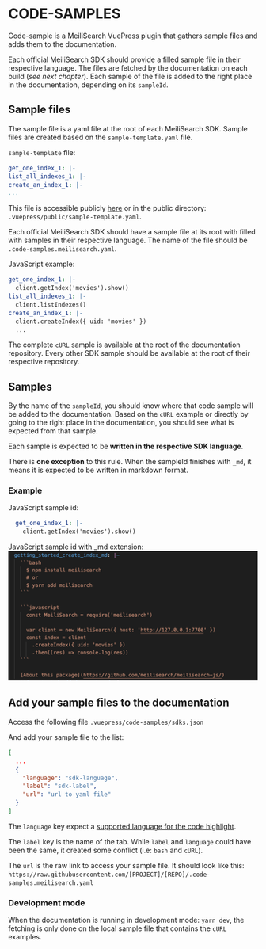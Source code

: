 # CODE-SAMPLES

Code-sample is a MeiliSearch VuePress plugin that gathers sample files and adds them to the documentation.

Each official MeiliSearch SDK should provide a filled sample file in their respective language. The files are fetched by the documentation on each build (*see next chapter*).
Each sample of the file is added to the right place in the documentation, depending on its `sampleId`.

## Sample files

The sample file is a yaml file at the root of each MeiliSearch SDK.
Sample files are created based on the `sample-template.yaml` file.

`sample-template` file:
```yaml
get_one_index_1: |-
list_all_indexes_1: |-
create_an_index_1: |-
...
```

This file is accessible publicly [here](docs.meilisearch.com/sample-template.yaml) or in the public directory: `.vuepress/public/sample-template.yaml`.

Each official MeiliSearch SDK should have a sample file at its root with filled with samples in their respective language.
The name of the file should be `.code-samples.meilisearch.yaml`.

JavaScript example:
```yaml
get_one_index_1: |-
  client.getIndex('movies').show()
list_all_indexes_1: |-
  client.listIndexes()
create_an_index_1: |-
  client.createIndex({ uid: 'movies' })
  ...
```

The complete `cURL` sample is available at the root of the documentation repository.
Every other SDK sample should be available at the root of their respective repository.

## Samples

By the name of the `sampleId`, you should know where that code sample will be added to the documentation. Based on the `cURL` example or directly by going to the right place in the documentation, you should see what is expected from that sample.

Each sample is expected to be **written in the respective SDK language**.

There is **one exception** to this rule.
When the sampleId finishes with `_md`, it means it is expected to be written in markdown format.

### Example

JavaScript sample id:
```yaml
  get_one_index_1: |-
    client.getIndex('movies').show()
```
JavaScript sample id with _md extension:
![javascript sample file](../public/misc/yaml-js-example.png)

## Add your sample files to the documentation

Access the following file
`.vuepress/code-samples/sdks.json`

And add your sample file to the list:
```json
[
  ...
  {
    "language": "sdk-language",
    "label": "sdk-label",
    "url": "url to yaml file"
  }
]
```

The `language` key expect a [supported language for the code highlight](https://meta.stackexchange.com/a/335336).

The `label` key is the name of the tab. While `label` and `language` could have been the same, it created some conflict (i.e: `bash` and `cURL`).

The `url` is the raw link to access your sample file. It should look like this:
`https://raw.githubusercontent.com/[PROJECT]/[REPO]/.code-samples.meilisearch.yaml`

### Development mode

When the documentation is running in development mode: `yarn dev`, the fetching is only done on the local sample file that contains the `cURL` examples.
